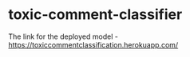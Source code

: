 # toxic-comment-classifier
The link for the deployed model - https://toxiccommentclassification.herokuapp.com/
